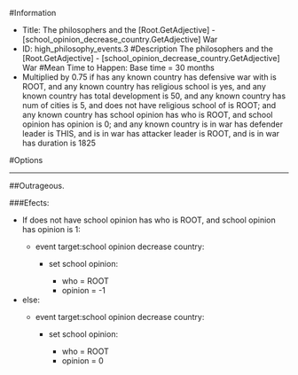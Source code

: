 #Information
 - Title: The philosophers and the [Root.GetAdjective] - [school_opinion_decrease_country.GetAdjective] War
 - ID: high_philosophy_events.3
#Description
The philosophers and the [Root.GetAdjective] - [school_opinion_decrease_country.GetAdjective] War
#Mean Time to Happen:
Base time = 30 months
 - Multiplied by 0.75 if has any known country has defensive war with is ROOT, and any known country has religious school is yes, and any known country has total development is 50, and any known country has num of cities is 5, and does not have religious school of is ROOT; and any known country has school opinion has who is ROOT, and school opinion has opinion is 0; and any known country is in war has defender leader is THIS, and is in war has attacker leader is ROOT, and is in war has duration is 1825

#Options

___
##Outrageous.

###Efects:<ul><li>If does not have school opinion has who is ROOT, and school opinion has opinion is 1:</li><ul><li>event target:school opinion decrease country:</li><ul><li>set school opinion:</li><ul><li>who = ROOT</li><li>opinion = -1</li></ul></ul></ul><li>else:</li><ul><li>event target:school opinion decrease country:</li><ul><li>set school opinion:</li><ul><li>who = ROOT</li><li>opinion = 0</li></ul></ul></ul></ul>
